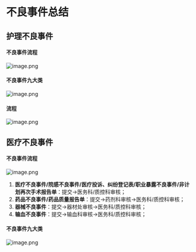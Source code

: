 # 不良事件总结
## 护理不良事件
#### 不良事件流程
![image.png](https://gitee.com/BIGDragon962464/my-picture/raw/master/Picture/202308211630066.png)

#### 不良事件九大类
![image.png](https://gitee.com/BIGDragon962464/my-picture/raw/master/Picture/202308211536889.png)

#### 流程
![image.png](https://gitee.com/BIGDragon962464/my-picture/raw/master/Picture/202308211547317.png)


## 医疗不良事件
#### 不良事件流程
![image.png](https://gitee.com/BIGDragon962464/my-picture/raw/master/Picture/202308211632404.png)
1. **医疗不良事件/院感不良事件/医疗投诉、纠纷登记表/职业暴露不良事件/非计划再次手术报告单**：提交→医务科/质控科审核；
2. **药品不良事件/药品质量报告单**：提交→药剂科审核→医务科/质控科审核；
3. **器械不良事件**：提交→器材处审核→医务科/质控科审核；
4. **输血不良事件**：提交→输血科审核→医务科/质控科审核；
#### 不良事件九大类
![image.png](https://gitee.com/BIGDragon962464/my-picture/raw/master/Picture/202308211637025.png)
